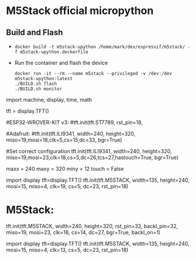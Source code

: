 # M5Stack official micropython

## Build and Flash
* `docker build -t m5stack-upython /home/mark/dev/espressif/m5stack/ -f m5stack-upython.dockerfile`
* Run the container and flash the device

    ```
    docker run -it --rm --name m5stack --privileged -v /dev:/dev m5stack-upython:latest
    ./BUILD.sh flash
    ./BUILD.sh monitor
    ```

import machine, display, time, math

tft = display.TFT()

#ESP32-WROVER-KIT v3:
#tft.init(tft.ST7789, rst_pin=18, 


#Adafruit:
#tft.init(tft.ILI9341, width=240, height=320, miso=19,mosi=18,clk=5,cs=15,dc=33, bgr=True)

#Set correct configuration
tft.init(tft.ILI9341, width=240, height=320, miso=19,mosi=23,clk=18,cs=5,dc=26,tcs=27,hastouch=True, bgr=True)

maxx = 240
maxy = 320
miny = 12
touch = False

import display
tft=display.TFT()
tft.init(tft.M5STACK, width=135, height=240, mosi=15, miso=4, clk=19, cs=5, dc=23, rst_pin=18)

# M5Stack:
tft.init(tft.M5STACK, width=240, height=320, rst_pin=33, backl_pin=32, miso=19, mosi=23, clk=18, cs=14, dc=27, bgr=True, backl_on=1)

import display
tft=display.TFT()
tft.init(tft.M5STACK, width=135, height=240, mosi=15, miso=4, clk=13, cs=5, dc=23, rst_pin=18)
